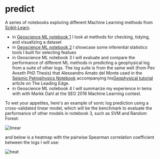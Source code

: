 # predict

A series of notebooks exploring different Machine Learning methods from [Scikit-Learn](http://scikit-learn.org/stable/).

- in [Geoscience ML notebook 1](https://github.com/mycarta/predict/blob/master/Geoscience_ML_notebook_1.ipynb) I look at methods for checking, tidying, and visualizing a dataset
- in [Geoscience ML notebook 2](https://github.com/mycarta/predict/blob/master/Geoscience_ML_notebook_2.ipynb) I showcase some inferential statistics tools I built for selecting featues
- in Geoscience ML notebook 3 I will evaluate and compare the performance of different ML methods in predicting a geophysical log from a suite of other logs. The log suite is from the same well (from Pev Avseth PhD Thesis) that Alessandro Amato del Monte used in the 
[Seismic Petrophysics Notebook](https://github.com/seg/tutorials/blob/master/1506_Seismic_petrophysics_2/Seismic_petrophysics_2.ipynb) accompanying his[Geophysical tutorial](http://library.seg.org/doi/abs/10.1190/tle34040440.1) article on The Leading Edge.
- in Geoscience ML notebook 4 I will summarize my experience in tema with with Markk Dahl at the SEG 2016 Machine Learning contest.


 To wet your appetites, here's an example of sonic log prediction using a cross-validated linear model, which will be the benchmark to evaluate the performance of other models in notebook 3, such as SVM and Random Forest:

![linear](https://github.com/mycarta/predict/blob/master/images_4_README/linear_model.png)

and below is a heatmap with the pairwise Spearman correlation coefficient between the logs I will use:
 
![heat](https://github.com/mycarta/predict/blob/master/images_4_README/heatmap.png)


